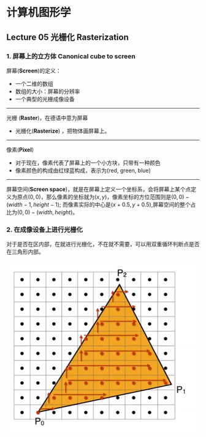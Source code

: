 # 计算机图形学

## Lecture 05  光栅化	Rasterization

### 1. 屏幕上的立方体  Canonical cube to screen

 屏幕(**Screen**)的定义：

- 一个二维的数组
- 数组的大小：屏幕的分辨率
- 一个典型的光栅成像设备

------

光栅 (**Raster**)，在德语中意为屏幕

- 光栅化(**Rasterize**) ，把物体画屏幕上。

------

像素(**Pixel**)

- 对于现在，像素代表了屏幕上的一个小方块，只带有一种颜色
- 像素颜色的构成由红绿蓝构成，表示为(red, green, blue)

------

屏幕空间(**Screen space**)，就是在屏幕上定义一个坐标系，会将屏幕上某个点定义为原点$(0, 0)$，那么像素的坐标就为$(x ,y)$，像素坐标的方位范围则是$(0,0)-(width-1,height-1)$; 而像素实际的中心是$(x+0.5,y+0.5)$,屏幕空间的整个占比为$(0,0)-(width,height)$。   

###  2. 在成像设备上进行光栅化

对于是否在区内部，在就进行光栅化，不在就不需要，可以用双重循环判断点是否在三角形内部。

![scale]( https://github.com/LXYYYYY/notes/raw/master/%E8%AE%A1%E7%AE%97%E6%9C%BA%E5%9B%BE%E5%BD%A2%E5%AD%A6/img/05_01.jpg)